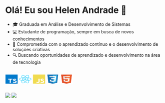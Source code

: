 # Olá! Eu sou Helen Andrade 👋

- 🎓 Graduada em Análise e Desenvolvimento de Sistemas
- 💻 Estudante de programação, sempre em busca de novos conhecimentos
- 🎯 Comprometida com o aprendizado contínuo e o desenvolvimento de soluções criativas
- 🔍 Buscando oportunidades de aprendizado e desenvolvimento na área de tecnologia

<div style="display: inline_block"><br>
  <img align="center" alt="Ts" height="30" width="40" src="https://raw.githubusercontent.com/devicons/devicon/master/icons/typescript/typescript-plain.svg">
  <img align="center" alt="React" height="30" width="40" src="https://raw.githubusercontent.com/devicons/devicon/master/icons/react/react-original.svg">
  <img align="center" alt="Js" height="30" width="40" src="https://raw.githubusercontent.com/devicons/devicon/master/icons/javascript/javascript-plain.svg">
  <img align="center" alt="CSS" height="30" width="40" src="https://raw.githubusercontent.com/devicons/devicon/master/icons/css3/css3-original.svg">
  <img align="center" alt="HTML" height="30" width="40" src="https://raw.githubusercontent.com/devicons/devicon/master/icons/html5/html5-original.svg">
</div>

##
 
<div class="social-links"> 
  <a href="http://linkedin.com/in/helen-andrade-de-oliveira" target="_blank"><img src="https://img.shields.io/badge/-LinkedIn-%230077B5?style=for-the-badge&logo=linkedin&logoColor=white"         
  target="_blank"></a> 
  <a href="https://github.com/helen-andrade" target="_blank"><img src="https://img.shields.io/badge/-GitHub-%23000000?style=for-the-badge&logo=github&logoColor=white" target="_blank"></a>
</div>
